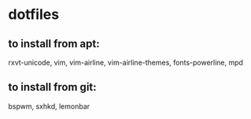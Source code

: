 dotfiles
===
## to install from apt:
rxvt-unicode, vim, vim-airline, vim-airline-themes, fonts-powerline, mpd
## to install from git:
bspwm, sxhkd, lemonbar
